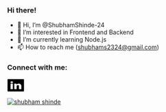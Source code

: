 ### Hi there!
- 👋 Hi, I’m @ShubhamShinde-24
- 👀 I’m interested in Frontend and Backend
- 🌱 I’m currently learning Node.js
- 📫 How to reach me (shubhams2324@gmail.com)

<!---
ShubhamShinde-24/ShubhamShinde-24 is a ✨ special ✨ repository because its `README.md` (this file) appears on your GitHub profile.
You can click the Preview link to take a look at your changes.
--->

<!-- ### Connect with me

[<img align= "left" alt="""https://www.linkedin.com/in/shubham-shinde-39aba417b" width="22px" src= />][linkedin] -->

### Connect with me:

<p align="left">
<a href="https://www.linkedin.com/in/shubham-shinde-39aba417b" target="blank"><img align="center" src="Image/linkedin.png" alt="shubham shinde" height="30" width="40" /></a>

<a href="https://instagram.com/shubhamshinde_24" target="blank"><img align="center" src="Image/instagram.png" alt="shubham shinde" height="30" width="40" /></a>
</p>